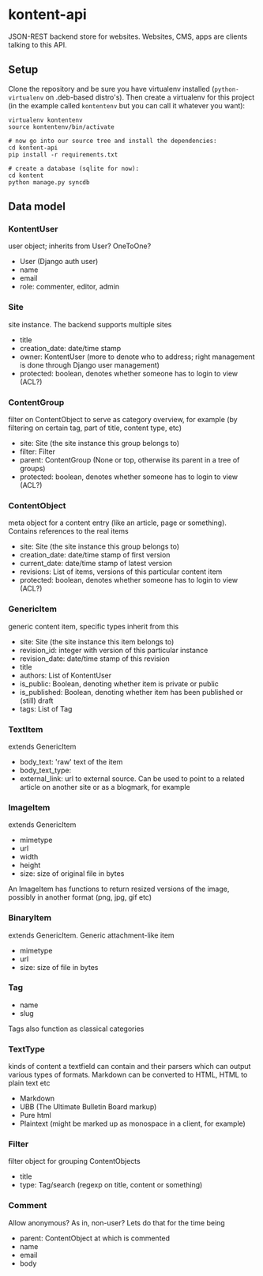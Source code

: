 kontent-api
===========

JSON-REST backend store for websites. Websites, CMS, apps are clients talking to this API.


## Setup

Clone the repository and be sure you have virtualenv installed (`python-virtualenv` on .deb-based distro's). Then create a virtualenv for this project (in the example called `kontentenv` but you can call it whatever you want):

```
virtualenv kontentenv
source kontentenv/bin/activate

# now go into our source tree and install the dependencies:
cd kontent-api
pip install -r requirements.txt

# create a database (sqlite for now):
cd kontent
python manage.py syncdb
```


## Data model

### KontentUser

user object; inherits from User? OneToOne?

- User (Django auth user)
- name
- email
- role: commenter, editor, admin


### Site

site instance. The backend supports multiple sites

- title
- creation_date: date/time stamp
- owner: KontentUser (more to denote who to address; right management is done through Django user management)
- protected: boolean, denotes whether someone has to login to view (ACL?)


### ContentGroup

filter on ContentObject to serve as category overview, for example (by filtering on certain tag, part of title, content type, etc)

- site: Site (the site instance this group belongs to)
- filter: Filter
- parent: ContentGroup (None or top, otherwise its parent in a tree of groups)
- protected: boolean, denotes whether someone has to login to view (ACL?)


### ContentObject

meta object for a content entry (like an article, page or something). Contains references to the real items

- site: Site (the site instance this group belongs to)
- creation_date: date/time stamp of first version
- current_date: date/time stamp of latest version
- revisions: List of items, versions of this particular content item
- protected: boolean, denotes whether someone has to login to view (ACL?)


### GenericItem

generic content item, specific types inherit from this

- site: Site (the site instance this item belongs to)
- revision_id: integer with version of this particular instance
- revision_date: date/time stamp of this revision
- title
- authors: List of KontentUser
- is_public: Boolean, denoting whether item is private or public
- is_published: Boolean, denoting whether item has been published or (still) draft
- tags: List of Tag


### TextItem

extends GenericItem

- body_text: 'raw' text of the item
- body_text_type: 
- external_link: url to external source. Can be used to point to a related article on another site or as a blogmark, for example


### ImageItem

extends GenericItem

- mimetype
- url
- width
- height
- size: size of original file in bytes

An ImageItem has functions to return resized versions of the image, possibly in another format (png, jpg, gif etc)


### BinaryItem

extends GenericItem. Generic attachment-like item

- mimetype
- url
- size: size of file in bytes


### Tag

- name
- slug

Tags also function as classical categories


### TextType

kinds of content a textfield can contain and their parsers which can output various types of formats. Markdown can be converted to HTML, HTML to plain text etc

- Markdown
- UBB (The Ultimate Bulletin Board markup)
- Pure html
- Plaintext (might be marked up as monospace in a client, for example)


### Filter

filter object for grouping ContentObjects

- title
- type: Tag/search (regexp on title, content or something)


### Comment

Allow anonymous? As in, non-user? Lets do that for the time being

- parent: ContentObject at which is commented
- name
- email
- body
